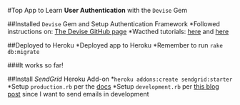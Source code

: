#Top App to Learn **User Authentication** with the `Devise` Gem

##Installed `Devise` Gem and Setup Authentication Framework
*Followed instructions on: [The Devise GitHub page](https://github.com/plataformatec/devise)
*Wacthed tutorials: [here](https://www.youtube.com/watch?v=qY5HccvIuS4) and [here](https://www.youtube.com/watch?v=3zvyeEYXT78)

##Deployed to Heroku
*Deployed app to Heroku
*Remember to run `rake db:migrate`

###It works so far!

##Install _SendGrid_ Heroku Add-on
*`heroku addons:create sendgrid:starter`
*Setup `production.rb` per the [docs](https://devcenter.heroku.com/articles/sendgrid#ruby-rails)
*Setup `development.rb` per [this blog post](https://howilearnedrails.wordpress.com/2014/02/25/setting-up-email-in-a-rails-4-app-with-action-mailer-in-development-and-sendgrid-in-production-using-heroku/comment-page-1/) since I want to send emails in development
